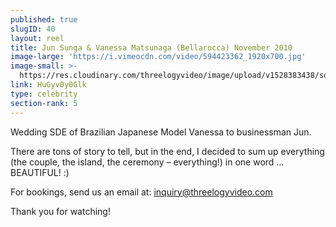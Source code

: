 ```yaml
---
published: true
slugID: 40
layout: reel
title: Jun Sunga & Vanessa Matsunaga (Bellarocca) November 2010
image-large: 'https://i.vimeocdn.com/video/594423362_1920x700.jpg'
image-small: >-
  https://res.cloudinary.com/threelogyvideo/image/upload/v1528383438/sde/Jun_1.jpg
link: HuGyv0y0Glk
type: celebrity
section-rank: 5
---
```

Wedding SDE of Brazilian Japanese Model Vanessa to businessman Jun.

There are tons of story to tell, but in the end, I decided to sum up everything (the couple, the island, the ceremony – everything!) in one word … BEAUTIFUL! :)

For bookings, send us an email at: inquiry@threelogyvideo.com

Thank you for watching!
